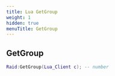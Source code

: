 ```yaml
---
title: Lua GetGroup
weight: 1
hidden: true
menuTitle: GetGroup
---
```

## GetGroup
```lua
Raid:GetGroup(Lua_Client c); -- number
```